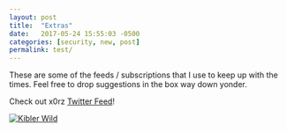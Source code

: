 ```yaml
---
layout: post
title:  "Extras"
date:   2017-05-24 15:55:03 -0500
categories: [security, new, post]
permalink: test/
---
```

These are some of the feeds / subscriptions that I use to keep up with the times. Feel free to drop suggestions in the box way down yonder.

Check out x0rz [Twitter Feed][x0rz-twitter]!

[![Kibler Wild](https://img.youtube.com/vi/SxKmzShWK5k/0.jpg)](https://www.youtube.com/watch?v=SxKmzShWK5k "Kibler Gets Rekt")


[x0rz-twitter]: https://twitter.com/x0rz

